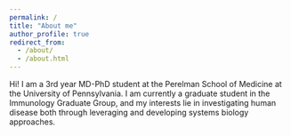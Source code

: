 ```yaml
---
permalink: /
title: "About me"
author_profile: true
redirect_from: 
  - /about/
  - /about.html
---
```


Hi! I am a 3rd year MD-PhD student at the Perelman School of Medicine at the University of Pennsylvania. I am currently a graduate student in the Immunology Graduate Group, and my interests lie in investigating human disease both through leveraging and developing systems biology approaches.
